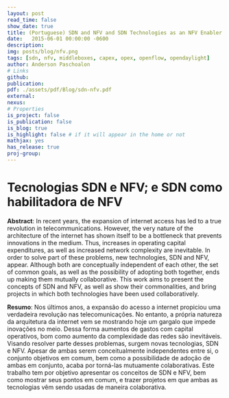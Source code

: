 ```yaml
---
layout: post
read_time: false
show_date: true
title: (Portuguese) SDN and NFV and SDN Technologies as an NFV Enabler
date:   2015-06-01 00:00:00 -0600
description: 
img: posts/blog/nfv.png
tags: [sdn, nfv, middleboxes, capex, opex, openflow, opendaylight]
author: Anderson Paschoalon
# Links
github:  
publication: 
pdf: ./assets/pdf/Blog/sdn-nfv.pdf
external:
nexus: 
# Properties
is_project: false
is_publication: false
is_blog: true
is_highlight: false # if it will appear in the home or not
mathjax: yes
has_release: true
proj-group: 
---
```


# Tecnologias SDN e NFV; e SDN como habilitadora de NFV

**Abstract**: In recent years, the expansion of internet access has led to a true revolution in telecommunications. However, the very nature of the architecture of the internet has shown itself to be a bottleneck that prevents innovations in the medium. Thus, increases in operating capital expenditures, as well as increased network complexity are inevitable. In order to solve part of these problems, new technologies, SDN and NFV, appear. Although both are conceptually independent of each other, the set of common goals, as well as the possibility of adopting both together, ends up making them mutually collaborative. This work aims to present the concepts of SDN and NFV, as well as show their commonalities, and bring projects in which both technologies have been used collaboratively.

**Resumo**: Nos últimos anos, a expansão do acesso a internet propiciou uma verdadeira revolução nas telecomunicações. No entanto, a própria natureza da arquitetura da internet vem se mostrando hoje um gargalo que impede inovações no meio. Dessa forma aumentos de gastos com capital operativos, bom como aumento da complexidade das redes são inevitáveis. Visando resolver parte desses problemas, surgem novas tecnologias, SDN e NFV. Apesar de ambas serem conceitualmente independentes entre si, o conjunto objetivos em comum, bem como a possibilidade de adoção de ambas em conjunto, acaba por torná-las mutuamente colaborativas. Este trabalho tem por objetivo apresentar os conceitos de SDN e NFV, bem como mostrar seus pontos em comum, e trazer projetos em que ambas as tecnologias vêm sendo usadas de maneira colaborativa.  








